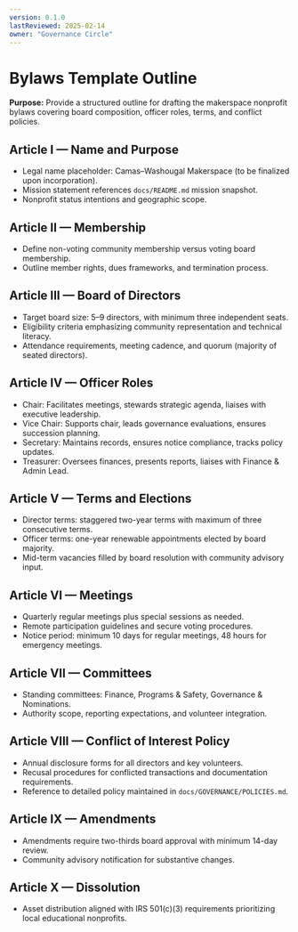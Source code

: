 ```yaml
---
version: 0.1.0
lastReviewed: 2025-02-14
owner: "Governance Circle"
---
```


# Bylaws Template Outline

**Purpose:** Provide a structured outline for drafting the makerspace nonprofit bylaws covering board composition, officer roles, terms, and conflict policies.

## Article I — Name and Purpose
- Legal name placeholder: Camas–Washougal Makerspace (to be finalized upon incorporation).
- Mission statement references `docs/README.md` mission snapshot.
- Nonprofit status intentions and geographic scope.

## Article II — Membership
- Define non-voting community membership versus voting board membership.
- Outline member rights, dues frameworks, and termination process.

## Article III — Board of Directors
- Target board size: 5–9 directors, with minimum three independent seats.
- Eligibility criteria emphasizing community representation and technical literacy.
- Attendance requirements, meeting cadence, and quorum (majority of seated directors).

## Article IV — Officer Roles
- Chair: Facilitates meetings, stewards strategic agenda, liaises with executive leadership.
- Vice Chair: Supports chair, leads governance evaluations, ensures succession planning.
- Secretary: Maintains records, ensures notice compliance, tracks policy updates.
- Treasurer: Oversees finances, presents reports, liaises with Finance & Admin Lead.

## Article V — Terms and Elections
- Director terms: staggered two-year terms with maximum of three consecutive terms.
- Officer terms: one-year renewable appointments elected by board majority.
- Mid-term vacancies filled by board resolution with community advisory input.

## Article VI — Meetings
- Quarterly regular meetings plus special sessions as needed.
- Remote participation guidelines and secure voting procedures.
- Notice period: minimum 10 days for regular meetings, 48 hours for emergency meetings.

## Article VII — Committees
- Standing committees: Finance, Programs & Safety, Governance & Nominations.
- Authority scope, reporting expectations, and volunteer integration.

## Article VIII — Conflict of Interest Policy
- Annual disclosure forms for all directors and key volunteers.
- Recusal procedures for conflicted transactions and documentation requirements.
- Reference to detailed policy maintained in `docs/GOVERNANCE/POLICIES.md`.

## Article IX — Amendments
- Amendments require two-thirds board approval with minimum 14-day review.
- Community advisory notification for substantive changes.

## Article X — Dissolution
- Asset distribution aligned with IRS 501(c)(3) requirements prioritizing local educational nonprofits.
